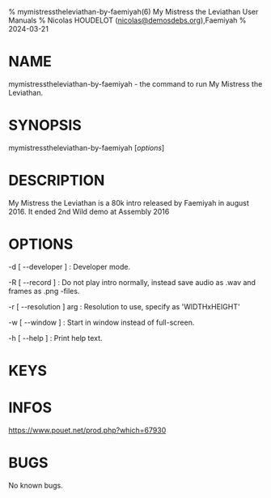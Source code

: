 % mymistresstheleviathan-by-faemiyah(6) My Mistress the Leviathan User Manuals
% Nicolas HOUDELOT (nicolas@demosdebs.org),Faemiyah
% 2024-03-21

# NAME
mymistresstheleviathan-by-faemiyah - the command to run My Mistress the Leviathan.

# SYNOPSIS
mymistresstheleviathan-by-faemiyah [*options*]

# DESCRIPTION
My Mistress the Leviathan is a 80k intro released by Faemiyah in august 2016.
It ended 2nd Wild demo at Assembly 2016

# OPTIONS
\-d [ --developer ]
:    Developer mode.
 
\-R [ --record ]
:    Do not play intro normally, instead save audio as .wav and frames as .png -files.

\-r [ --resolution ] arg
:    Resolution to use, specify as 'WIDTHxHEIGHT'

\-w [ --window ]
:    Start in window instead of full-screen.
      
\-h [ --help ] 
:    Print help text.

# KEYS

# INFOS
https://www.pouet.net/prod.php?which=67930

# BUGS
No known bugs.
